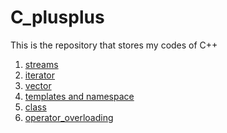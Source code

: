 # C_plusplus
<p>This is the repository that stores my codes of C++</p>
<ol>
   <li><a href = "https://github.com/eric2003-tj/C_plusplus/tree/main/streams">streams</a></li>
   <li><a href="https://github.com/eric2003-tj/C_plusplus/tree/main/iterator">iterator</a></li>
   <li><a href="https://github.com/eric2003-tj/C_plusplus/tree/main/vector">vector</a></li>
   <li><a href="https://github.com/eric2003-tj/C_plusplus/tree/main/templates">templates and namespace</a></li>
   <li><a href="https://github.com/eric2003-tj/C_plusplus/tree/main/class">class</a></li>
   <li><a href = "https://github.com/eric2003-tj/C_plusplus/tree/main/operator_overloading">operator_overloading</a></li>
</ol>
